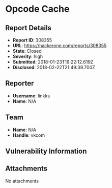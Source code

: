 # Opcode Cache

## Report Details
- **Report ID**: 308355
- **URL**: https://hackerone.com/reports/308355
- **State**: Closed
- **Severity**: high
- **Submitted**: 2018-01-23T19:22:12.619Z
- **Disclosed**: 2018-02-22T21:49:39.700Z

## Reporter
- **Username**: linkks
- **Name**: N/A

## Team
- **Name**: N/A
- **Handle**: vkcom

## Vulnerability Information


## Attachments
No attachments
